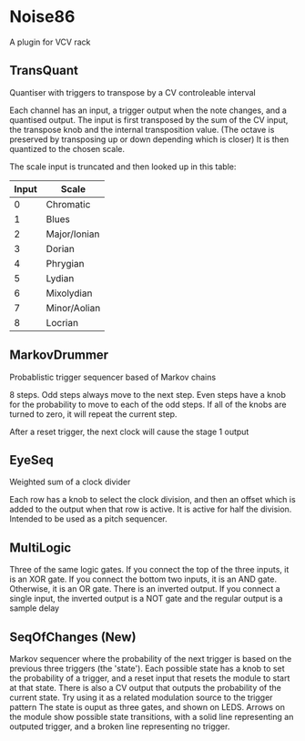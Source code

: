 # Noise86
A plugin for VCV rack
## TransQuant
Quantiser with triggers to transpose by a CV controleable interval

Each channel has an input, a trigger output when the note changes, and a quantised output.
The input is first transposed by the sum of the CV input, the transpose knob and the internal transposition value.
  (The octave is preserved by transposing up or down depending which is closer)
It is then quantized to the chosen scale.

The scale input is truncated and then looked up in this table:

| Input | Scale        |
| ----- | ------------ |
| 0     | Chromatic    |
| 1     | Blues        |
| 2     | Major/Ionian |
| 3     | Dorian       |
| 4     | Phrygian     |
| 5     | Lydian       |
| 6     | Mixolydian   |
| 7     | Minor/Aolian |
| 8     | Locrian      |

## MarkovDrummer
Probablistic trigger sequencer based of Markov chains

8 steps. Odd steps always move to the next step.
Even steps have a knob for the probability to move to each of the odd steps. If all of the knobs are turned to zero, it will repeat the current step.

After a reset trigger, the next clock will cause the stage 1 output

## EyeSeq
Weighted sum of a clock divider

Each row has a knob to select the clock division, and then an offset which is added to the output when that row is active. It is active for half the division. Intended to be used as a pitch sequencer.

## MultiLogic
Three of the same logic gates. If you connect the top of the three inputs, it is an XOR gate. If you connect the bottom two inputs, it is an AND gate. Otherwise, it is an OR gate. There is an inverted output. If you connect a single input, the inverted output is a NOT gate and the regular output is a sample delay

## SeqOfChanges (New)
Markov sequencer where the probability of the next trigger is based on the previous three triggers (the 'state').
Each possible state has a knob to set the probability of a trigger, and a reset input that resets the module to start at that state.
There is also a CV output that outputs the probability of the current state. Try using it as a related modulation source to the trigger pattern
The state is ouput as three gates, and shown on LEDS.
Arrows on the module show possible state transitions, with a solid line representing an outputed trigger, and a broken line representing no trigger.
